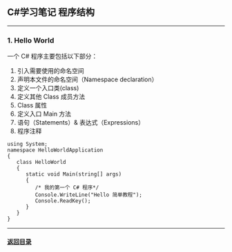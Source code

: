 ## C#学习笔记 程序结构

---

### 1. Hello World

一个 C# 程序主要包括以下部分：

1. 引入需要使用的命名空间
2. 声明本文件的命名空间（Namespace declaration）
3. 定义一个入口类(class)
4. 定义其他 Class 成员方法
5. Class 属性
6. 定义入口 Main 方法
7. 语句（Statements）& 表达式（Expressions）
8. 程序注释

```
using System;
namespace HelloWorldApplication
{
   class HelloWorld
   {
      static void Main(string[] args)
      {
         /* 我的第一个 C# 程序*/
         Console.WriteLine("Hello 简单教程");
         Console.ReadKey();
      }
   }
}
```





---

#### [返回目录](./)



